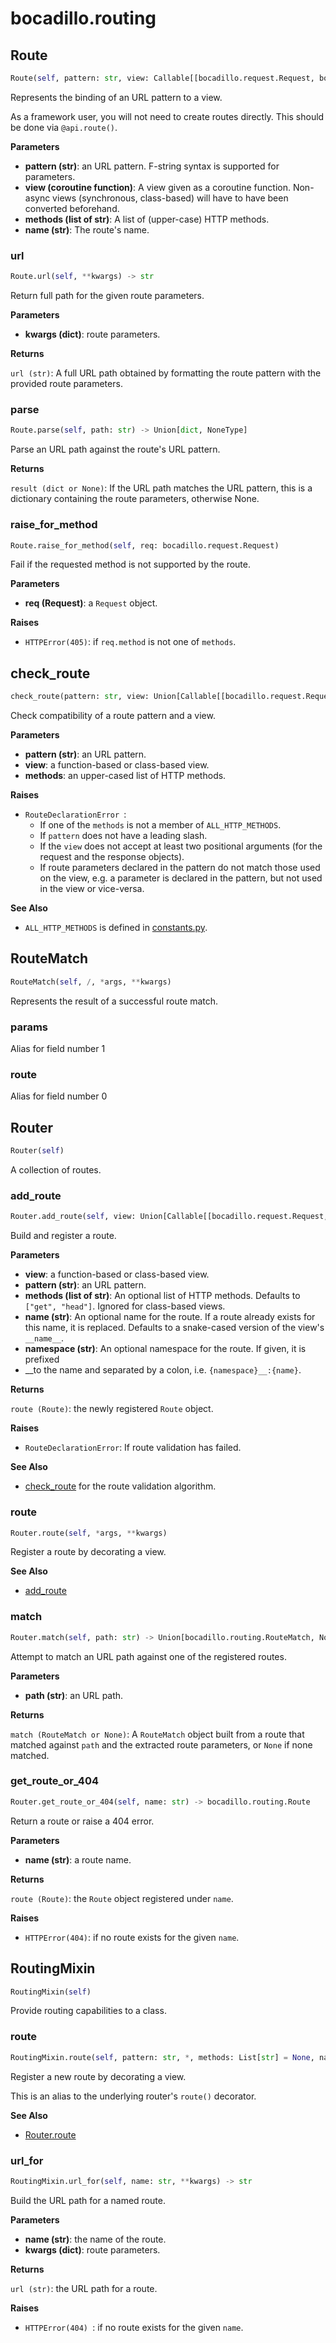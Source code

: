 # bocadillo.routing

## Route
```python
Route(self, pattern: str, view: Callable[[bocadillo.request.Request, bocadillo.response.Response, dict], Coroutine], methods: List[str], name: str)
```
Represents the binding of an URL pattern to a view.

As a framework user, you will not need to create routes directly. This
should be done via `@api.route()`.

__Parameters__

- __pattern (str)__: an URL pattern. F-string syntax is supported for parameters.
- __view (coroutine function)__:
    A view given as a coroutine function. Non-async views (synchronous,
    class-based) will have to have been converted beforehand.
- __methods (list of str)__:
    A list of (upper-case) HTTP methods.
- __name (str)__:
    The route's name.

### url
```python
Route.url(self, **kwargs) -> str
```
Return full path for the given route parameters.

__Parameters__

- __kwargs (dict)__: route parameters.

__Returns__

`url (str)`:
    A full URL path obtained by formatting the route pattern with
    the provided route parameters.

### parse
```python
Route.parse(self, path: str) -> Union[dict, NoneType]
```
Parse an URL path against the route's URL pattern.

__Returns__

`result (dict or None)`:
    If the URL path matches the URL pattern, this is a dictionary
    containing the route parameters, otherwise None.

### raise_for_method
```python
Route.raise_for_method(self, req: bocadillo.request.Request)
```
Fail if the requested method is not supported by the route.

__Parameters__

- __req (Request)__: a `Request` object.

__Raises__

- `HTTPError(405)`: if `req.method` is not one of `methods`.

## check_route
```python
check_route(pattern: str, view: Union[Callable[[bocadillo.request.Request, bocadillo.response.Response, dict], Coroutine], bocadillo.views.ClassBasedView], methods: List[str]) -> None
```
Check compatibility of a route pattern and a view.

__Parameters__

- __pattern (str)__: an URL pattern.
- __view__: a function-based or class-based view.
- __methods__: an upper-cased list of HTTP methods.

__Raises__

- `RouteDeclarationError `:
    - If one of the `methods` is not a member of `ALL_HTTP_METHODS`.
    - If `pattern` does not have a leading slash.
    - If the `view` does not accept at least two positional arguments
    (for the request and the response objects).
    - If route parameters declared in the pattern do not match those
    used on the view, e.g. a parameter is declared in the pattern, but
    not used in the view or vice-versa.

__See Also__

- `ALL_HTTP_METHODS` is defined in [constants.py](./constants.md).

## RouteMatch
```python
RouteMatch(self, /, *args, **kwargs)
```
Represents the result of a successful route match.
### params
Alias for field number 1
### route
Alias for field number 0
## Router
```python
Router(self)
```
A collection of routes.
### add_route
```python
Router.add_route(self, view: Union[Callable[[bocadillo.request.Request, bocadillo.response.Response, dict], Coroutine], bocadillo.views.ClassBasedView], pattern: str, *, methods: List[str] = None, name: str = None, namespace: str = None) -> bocadillo.routing.Route
```
Build and register a route.

__Parameters__

- __view__: a function-based or class-based view.
- __pattern (str)__: an URL pattern.
- __methods (list of str)__:
    An optional list of HTTP methods.
    Defaults to `["get", "head"]`.
    Ignored for class-based views.
- __name (str)__:
    An optional name for the route.
    If a route already exists for this name, it is replaced.
    Defaults to a snake-cased version of the view's `__name__`.
- __namespace (str)__:
    An optional namespace for the route. If given, it is prefixed
- __to the name and separated by a colon, i.e. `{namespace}__:{name}`.

__Returns__

`route (Route)`: the newly registered `Route` object.

__Raises__

- `RouteDeclarationError`:
    If route validation has failed.

__See Also__

- [check_route](#check-route) for the route validation algorithm.

### route
```python
Router.route(self, *args, **kwargs)
```
Register a route by decorating a view.

__See Also__

- [add_route](#add-route)

### match
```python
Router.match(self, path: str) -> Union[bocadillo.routing.RouteMatch, NoneType]
```
Attempt to match an URL path against one of the registered routes.

__Parameters__

- __path (str)__: an URL path.

__Returns__

`match (RouteMatch or None)`:
    A `RouteMatch` object built from a route that matched against
    `path` and the extracted route parameters, or `None` if none
    matched.

### get_route_or_404
```python
Router.get_route_or_404(self, name: str) -> bocadillo.routing.Route
```
Return a route or raise a 404 error.

__Parameters__

- __name (str)__: a route name.

__Returns__

`route (Route)`: the `Route` object registered under `name`.

__Raises__

- `HTTPError(404)`: if no route exists for the given `name`.

## RoutingMixin
```python
RoutingMixin(self)
```
Provide routing capabilities to a class.
### route
```python
RoutingMixin.route(self, pattern: str, *, methods: List[str] = None, name: str = None, namespace: str = None)
```
Register a new route by decorating a view.

This is an alias to the underlying router's `route()` decorator.

__See Also__

- [Router.route](/api/routing.md#route-3)

### url_for
```python
RoutingMixin.url_for(self, name: str, **kwargs) -> str
```
Build the URL path for a named route.

__Parameters__

- __name (str)__: the name of the route.
- __kwargs (dict)__: route parameters.

__Returns__

`url (str)`: the URL path for a route.

__Raises__

- `HTTPError(404) `: if no route exists for the given `name`.

